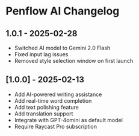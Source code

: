 # Penflow AI Changelog

## 1.0.1 - 2025-02-28

- Switched AI model to Gemini 2.0 Flash
- Fixed input lag issues
- Removed style selection window on first launch

## [1.0.0] - 2025-02-13

- Add AI-powered writing assistance
- Add real-time word completion
- Add text polishing feature
- Add translation support
- Integrate with GPT-4omini as default model
- Require Raycast Pro subscription 